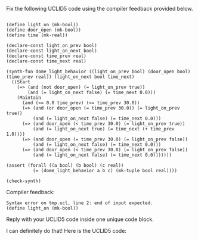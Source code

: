 
Fix the following UCLID5 code using the compiler feedback provided below.

```

(define light_on (mk-bool))
(define door_open (mk-bool))
(define time (mk-real))

(declare-const light_on_prev bool)
(declare-const light_on_next bool)
(declare-const time_prev real)
(declare-const time_next real)

(synth-fun dome_light_behavior ((light_on_prev bool) (door_open bool) (time_prev real)) (light_on_next bool time_next)
  ((Start
    (=> (and (not door_open) (= light_on_prev true))
        (and (= light_on_next false) (= time_next 0.0)))
    (Maintain
      (and (<= 0.0 time_prev) (<= time_prev 30.0))
      (=> (and (or door_open (= time_prev 30.0)) (= light_on_prev true))
          (and (= light_on_next false) (= time_next 0.0)))
      (=> (and door_open (< time_prev 30.0) (= light_on_prev true))
          (and (= light_on_next true) (= time_next (+ time_prev 1.0))))
      (=> (and door_open (= time_prev 30.0) (= light_on_prev false))
          (and (= light_on_next false) (= time_next 0.0)))
      (=> (and door_open (< time_prev 30.0) (= light_on_prev false))
          (and (= light_on_next false) (= time_next 0.0)))))))

(assert (forall ((a bool) (b bool) (c real))
          (= (dome_light_behavior a b c) (mk-tuple bool real))))

(check-synth)
```

Compiler feedback:

```
Syntax error on tmp.ucl, line 2: end of input expected.
(define light_on (mk-bool))

```
Reply with your UCLID5 code inside one unique code block.

I can definitely do that! Here is the UCLID5 code:
```
